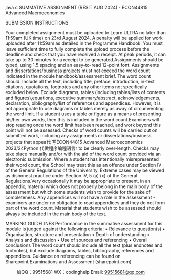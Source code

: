 java c
SUMMATIVE   ASSIGNMENT   (RESIT   AUG   2024) - ECON44815
Advanced   Macroeconomics

SUBMISSION INSTRUCTIONS



Your completed assignment must be   uploaded to   Learn   ULTRA
no   later than   11:59am (UK time) on 23rd   August 2024.
A   penalty will   be applied for work   uploaded after   11:59am as detailed   in the
Programme   Handbook.    You must   leave sufficient time to fully complete   the
upload   process   before   the deadline and check that you   have   received a
receipt. At   peak   periods,   it can take   up to 30   minutes for a   receipt to   be
generated.Assignments   should   be   typed,   using   1.5   spacing   and   an   easy-to-read   12-point   font.   Assignments   and   dissertations/business   projects   must   not   exceed   the   word   count   indicated   in the module   handbook/assessment   brief.
The word count should:
         Include all the text, including   title, preface, introduction, in-text citations, quotations,   footnotes and any other   items not   specifically   excluded   below.
         Exclude diagrams, tables (including tables/lists of contents and figures),equations,   executive   summary/abstract,   acknowledgements,   declaration,   bibliography/list   of   references   and   appendices.   However,   it   is   not   appropriate   to   use   diagrams   or   tables merely as away of circumventing the word limit.   If a student uses   a   table   or   figure as a means of presenting his/her own words, then this is   included in the word   count.Examiners will stop   reading once the word   limit   has   been   reached,   and   work   beyond   this point will not be assessed. Checks of word counts will be carried out on submitted   work,   including any assignments or dissertations/business   projects   that   appea代 写ECON44815 Advanced Macroeconomics 2023/24Python
代做程序编程语言r to   be   clearly   over-length.   Checks   may take   place   manually   and/or with the   aid   of the word   count    provided    via    an    electronic      submission.    Where      a      student      has      intentionally   misrepresented   their   word   count,   the   School    may   treat   this   as   an   offence    under   Section IV of   the General   Regulations of   the University. Extreme cases may be viewed   as dishonest practice   under Section   IV, 5   (a) (x)   of the   General   Regulations.Very   occasionally   it   may   be   appropriate   to   present,   in   an   appendix,   material   which   does not properly belong in the main body of   the assessment but   which some students   wish to   provide for the sake   of   completeness.   Any   appendices   will   not   have   a   role   in   the assessment - examiners are   under   no   obligation   to   read   appendices   and   they   do   not   form   part   of   the   word   count.   Material   that   students   wish   to   be   assessed   should   always   be included   in the main   body   of the text.


MARKING GUIDELINES
Performance   in   the   summative   assessment   for   this   module   is   judged   against   the   following criteria:
•          Relevance to question(s)
•         Organisation, structure and presentation
•          Depth of understanding
•         Analysis   and   discussion
•          Use of sources and   referencing
•         Overall   conclusions
The word count should include all the text   (plus endnotes   and   footnotes),   but
exclude diagrams, tables,   bibliography,   references and appendices. Guidance on
referencing   can   be   found   on   Sharepoint;Examinations   and   Assessment
(sharepoint.com)
   
   

         
加QQ：99515681  WX：codinghelp  Email: 99515681@qq.com

